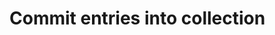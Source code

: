 #  Commit entries into collection

<api-endpoint openapi-path="../../api/openapi.yaml" method="POST" endpoint="/workspaces/{workspaceId}/projects/{projectId}/collections/{collectionId}/entries"/>